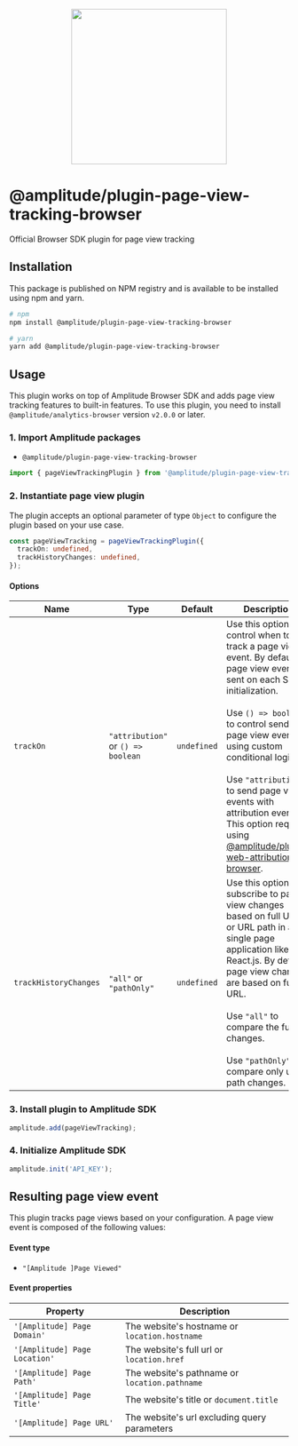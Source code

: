 <p align="center">
  <a href="https://amplitude.com" target="_blank" align="center">
    <img src="https://static.amplitude.com/lightning/46c85bfd91905de8047f1ee65c7c93d6fa9ee6ea/static/media/amplitude-logo-with-text.4fb9e463.svg" width="280">
  </a>
  <br />
</p>

# @amplitude/plugin-page-view-tracking-browser

Official Browser SDK plugin for page view tracking

## Installation

This package is published on NPM registry and is available to be installed using npm and yarn.

```sh
# npm
npm install @amplitude/plugin-page-view-tracking-browser

# yarn
yarn add @amplitude/plugin-page-view-tracking-browser
```

## Usage

This plugin works on top of Amplitude Browser SDK and adds page view tracking features to built-in features. To use this plugin, you need to install `@amplitude/analytics-browser` version `v2.0.0` or later.

### 1. Import Amplitude packages

* `@amplitude/plugin-page-view-tracking-browser`

```typescript
import { pageViewTrackingPlugin } from '@amplitude/plugin-page-view-tracking-browser';
```

### 2. Instantiate page view plugin

The plugin accepts an optional parameter of type `Object` to configure the plugin based on your use case.

```typescript
const pageViewTracking = pageViewTrackingPlugin({
  trackOn: undefined,
  trackHistoryChanges: undefined,
});
```

#### Options

|Name|Type|Default|Description|
|-|-|-|-|
|`trackOn`|`"attribution"` or `() => boolean`|`undefined`|Use this option to control when to track a page view event. By default, a page view event is sent on each SDK initialization.<br/><br/>Use `() => boolean` to control sending page view events using custom conditional logic.<br/><br/>Use `"attribution"` to send page view events with attribution events. This option requires using [@amplitude/plugin-web-attribution-browser](https://github.com/amplitude/Amplitude-TypeScript/tree/main/packages/plugin-web-attribution-browser).|
|`trackHistoryChanges`|`"all"` or `"pathOnly"`|`undefined`|Use this option to subscribe to page view changes based on full URL or URL path in a single page application like React.js. By default, page view changes are based on full URL.<br/><br/>Use `"all"` to compare the full url changes.<br/><br/>Use `"pathOnly"` to compare only url path changes.|

### 3. Install plugin to Amplitude SDK

```typescript
amplitude.add(pageViewTracking);
```

### 4. Initialize Amplitude SDK

```typescript
amplitude.init('API_KEY');
```

## Resulting page view event

This plugin tracks page views based on your configuration. A page view event is composed of the following values:

#### Event type
* `"[Amplitude ]Page Viewed"`

#### Event properties

|Property|Description|
|-|-|
|`'[Amplitude] Page Domain'`|The website's hostname or `location.hostname`|
|`'[Amplitude] Page Location'`|The website's full url or `location.href`|
|`'[Amplitude] Page Path'`|The website's pathname or `location.pathname`|
|`'[Amplitude] Page Title'`|The website's title or `document.title`|
|`'[Amplitude] Page URL'`|The website's url excluding query parameters|
